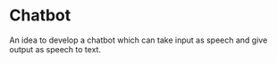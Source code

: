 # Chatbot
An idea to develop a chatbot which can take input as speech and give output as speech to text.
